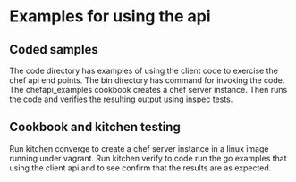 # Examples for using the api
## Coded samples
The code directory has examples of using the client code to exercise the chef api end points.
The bin directory has command for invoking the code.
The chefapi_examples cookbook creates a chef server instance. Then runs the code and verifies
the resulting output using inspec tests.

## Cookbook and kitchen testing
Run kitchen converge to create a chef server instance in a linux image running under vagrant.
Run kitchen verify to code run the go examples that using the client api and to see confirm
that the results are as expected.
